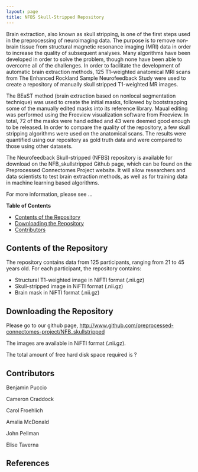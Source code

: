 ```yaml
---
layout: page
title: NFBS Skull-Stripped Repository
---
```


Brain extraction, also known as skull stripping, is one of the first steps used in the preprocessing of neuroimaging data. The purpose is to remove non-brain tissue from structural magnetic resonance imaging (MRI) data in order to increase the quality of subsequent analyses. Many algorithms have been developed in order to solve the problem, though none have been able to overcome all of the challenges. In order to facilitate the development of automatic brain extraction methods, 125 T1-weighted anatomical MRI scans from The Enhanced Rockland Sample Neurofeedback Study were used to create a repository of manually skull stripped T1-weighted MR images.

The BEaST method (brain extraction based on nonlocal segmentation technique) was used to create the initial masks, followed by bootstrapping some of the manually edited masks into its reference library. Maual editing was performed using the Freeview visualization software from Freeview. In total, 72 of the masks were hand edited and 43 were deemed good enough to be released. In order to compare the quality of the repository, a few skull stripping algorithms were used on the anatomical scans. The results were quantified using our repository as gold truth data and were compared to those using other datasets.

The Neurofeedback Skull-stripped (NFBS) repository is available for download on the NFB\_skullstripped Github page, which can be found on the Preprocessed Connectomes Project website. It will allow researchers and data scientists to test brain extraction methods, as well as for training data in machine learning based algorithms.

For more information, please see ...

**Table of Contents**

* [Contents of the Repository](#contents-of-the-repository)
* [Downloading the Repository](#downloading-the-repository)
* [Contributors](##contributor)


## Contents of the Repository

The repository contains data from 125 participants, ranging from 21 to 45 years old. For each participant, the repository contains:

* Structural T1-weighted image in NiFTI format (.nii.gz)
* Skull-stripped image in NiFTI format (.nii.gz)
* Brain mask in NiFTI format (.nii.gz)



## Downloading the Repository

Please go to our github page, http://www.github.com/preprocessed-connectomes-project/NFB_skullstripped

The images are available in NiFTI format (.nii.gz).

The total amount of free hard disk space required is ?

## Contributors

Benjamin Puccio

Cameron Craddock

Carol Froehlich

Amalia McDonald

John Pellman

Elise Taverna


## References

[^1]:

[^2]:

[^3]:

[^4]:

[^5]:

[^6]:

[^7]:

[^8]:

[^9]:

[^10]:
